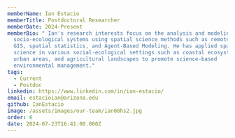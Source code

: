 ```yaml
---
memberName: Ian Estacio
memberTitle: Postdoctoral Researcher
memberDate: 2024-Present
memberBio: " Ian's research interests focus on the analysis and modeling of
  socio-ecological systems using spatial science methods such as remote sensing,
  GIS, spatial statistics, and Agent-Based Modeling. He has applied spatial
  science in various social-ecological settings such as coastal ecosystems,
  urban areas, and agricultural landscapes to promote science-based
  environmental management."
tags:
  - Current
  - Postdoc
linkedin: https://www.linkedin.com/in/ian-estacio/
email: estacioian@arizona.edu
github: IanEstacio
image: /assets/images/our-team/ian08hs2.jpg
order: 6
date: 2024-07-23T16:41:00.000Z
---
```

